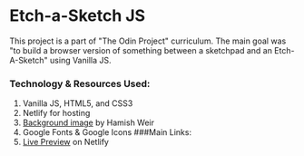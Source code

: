 # Etch-a-Sketch JS
This project is a part of "The Odin Project" curriculum. The main goal was "to build a browser version of something between a sketchpad and an Etch-A-Sketch" using Vanilla JS.
<br />
### Technology & Resources Used:
1. Vanilla JS, HTML5, and CSS3
2. Netlify for hosting
3. <a href="https://unsplash.com/photos/aYEUXnVG8tg">Background image</a> by Hamish Weir
4. Google Fonts & Google Icons
###Main Links:
1. <a href="https://sweet-rugelach-791a62.netlify.app/">Live Preview</a> on Netlify
